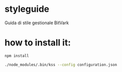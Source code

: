 # styleguide

Guida di stile gestionale BitVark

# how to install it:

```bash
npm install
```

```bash
./node_modules/.bin/kss --config configuration.json
```
